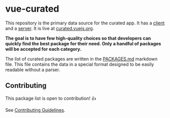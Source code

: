 # vue-curated

This repository is the primary data source for the curated app. It has a [client](https://github.com/vuejs/vue-curated-client) and a [server](https://github.com/vuejs/vue-curated-server). It is live at [curated.vuejs.org](http://curated.vuejs.org/).

**The goal is to have few high-quality choices so that developers can quickly find the best package for their need. Only a handful of packages will be accepted for each category.**

The list of curated packages are written in the [PACKAGES.md](./PACKAGES.md) markdown file. This file contains the data in a special format designed to be easily readable without a parser.

## Contributing

This package list is open to contribution! :+1:

See [Contributing Guidelines](CONTRIBUTING.md).
